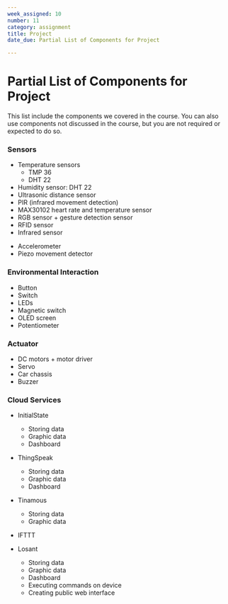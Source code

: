 ```yaml
---
week_assigned: 10
number: 11
category: assignment
title: Project
date_due: Partial List of Components for Project 

---
```


Partial List of Components for Project 
=============

This list include the components we covered in the course. You can also use components not discussed in the course, but you are not required or expected to do so.

### Sensors

-   Temperature sensors
    -   TMP 36
    -   DHT 22
-   Humidity sensor: DHT 22
-   Ultrasonic distance sensor
-   PIR (infrared movement detection)
-   MAX30102 heart rate and temperature sensor
-   RGB sensor + gesture detection sensor
-   RFID sensor 
-   Infrared sensor

* Accelerometer
* Piezo movement detector

### Environmental Interaction

* Button
* Switch
* LEDs
* Magnetic switch
* OLED screen
* Potentiometer

### Actuator

* DC motors + motor driver
* Servo
* Car chassis
* Buzzer

### Cloud Services

* InitialState
  * Storing data
  * Graphic data
  * Dashboard

* ThingSpeak
  * Storing data
  * Graphic data
  * Dashboard
* Tinamous
  * Storing data
  * Graphic data
* IFTTT
* Losant
  * Storing data
  * Graphic data
  * Dashboard
  * Executing commands on device
  * Creating public web interface

